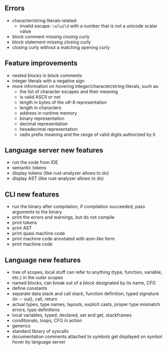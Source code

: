 ## Errors
- character/string literals related:
  - invalid escape: `\x`/`\u`/`\d` with a number that is not a unicode scalar value
- block comment missing closing curly
- block statement missing closing curly
- closing curly without a matching opening curly

## Feature improvements
- nested blocks in block comments
- integer literals with a negative sign
- more information on hovering integer/character/string literals, such as:
  - the list of character escapes and their meaning
  - is valid ASCII or not
  - length in bytes of the utf-8 representation
  - length in characters
  - address in runtime memory
  - binary representation
  - decimal representation
  - hexadecimal representation
  - radix prefix meaning and the range of valid digits authorized by it

## Language server new features
- run the code from IDE
- semantic tokens
- display tokens (like rust-analyzer allows to do)
- display AST (like rust-analyzer allows to do)

## CLI new features
- run the binary after compilation, if compilation succeeded; pass arguments to the binary
- print the errors and warnings, but do not compile
- print tokens
- print AST
- print quasi machine code
- print machine code annotated with asm-like form
- print machine code

## Language new features
- tree of scopes, local stuff can refer to anything (type, function, variable, etc.) in the outer scopes
- named blocks, can break out of a block designated by its name, CFG
- define constants
- separate data stack and call stack, function definition, typed signature (in -- out), call, return
- actual types, type names, layouts, explicit casts, proper type mismatch errors, type definitions
- local variables, typed, declared, set and get, stackframes
- conditionals, loops, CFG in action
- generics
- standard library of syscalls
- documentation comments attached to symbols get displayed on symbol hover by language server
